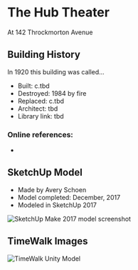 # The Hub Theater
At 142 Throckmorton Avenue

## Building History
In 1920 this building was called...

- Built: c.tbd
- Destroyed: 1984 by fire
- Replaced: c.tbd
- Architect: tbd
- Library link: tbd

### Online references:
- 

## SketchUp Model
- Made by Avery Schoen
- Model completed: December, 2017
- Modeled in SketchUp 2017

![SketchUp Make 2017 model screenshot](tbd)

## TimeWalk Images
![TimeWalk Unity Model](tbd)
